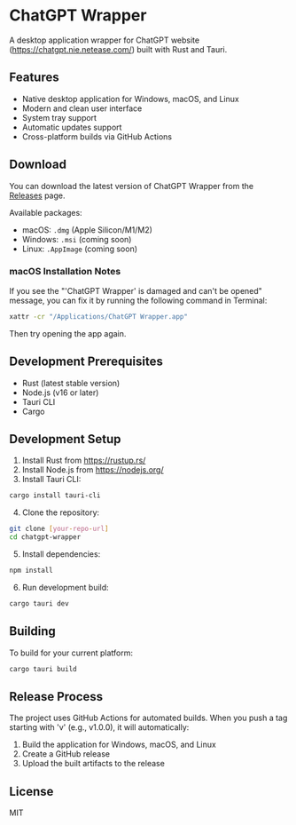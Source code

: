 # ChatGPT Wrapper

A desktop application wrapper for ChatGPT website (https://chatgpt.nie.netease.com/) built with Rust and Tauri.

## Features

- Native desktop application for Windows, macOS, and Linux
- Modern and clean user interface
- System tray support
- Automatic updates support
- Cross-platform builds via GitHub Actions

## Download

You can download the latest version of ChatGPT Wrapper from the [Releases](https://github.com/XunjunYin/chatgpt-wrapper-163/releases) page.

Available packages:
- macOS: `.dmg` (Apple Silicon/M1/M2)
- Windows: `.msi` (coming soon)
- Linux: `.AppImage` (coming soon)

### macOS Installation Notes
If you see the "'ChatGPT Wrapper' is damaged and can't be opened" message, you can fix it by running the following command in Terminal:
```bash
xattr -cr "/Applications/ChatGPT Wrapper.app"
```
Then try opening the app again.

## Development Prerequisites

- Rust (latest stable version)
- Node.js (v16 or later)
- Tauri CLI
- Cargo

## Development Setup

1. Install Rust from https://rustup.rs/
2. Install Node.js from https://nodejs.org/
3. Install Tauri CLI:
```bash
cargo install tauri-cli
```

4. Clone the repository:
```bash
git clone [your-repo-url]
cd chatgpt-wrapper
```

5. Install dependencies:
```bash
npm install
```

6. Run development build:
```bash
cargo tauri dev
```

## Building

To build for your current platform:
```bash
cargo tauri build
```

## Release Process

The project uses GitHub Actions for automated builds. When you push a tag starting with 'v' (e.g., v1.0.0), it will automatically:
1. Build the application for Windows, macOS, and Linux
2. Create a GitHub release
3. Upload the built artifacts to the release

## License

MIT
